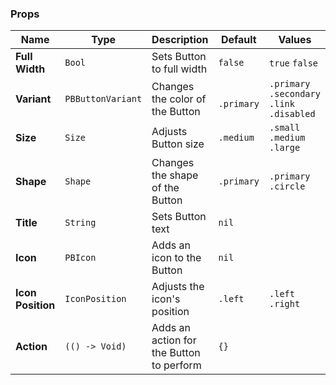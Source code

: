 ### Props

| Name              | Type              | Description                              | Default     | Values                                      |
| ----------------- | ----------------- | ---------------------------------------- | ----------- | ------------------------------------------- |
| **Full Width**    | `Bool`            | Sets Button to full width                | `false`     | `true` `false`                              |
| **Variant**       | `PBButtonVariant` | Changes the color of the Button          | ` .primary` | `.primary` `.secondary` `.link` `.disabled` |
| **Size**          | `Size`            | Adjusts Button size                      | `.medium`   | `.small` `.medium` `.large`                 |
| **Shape**         | `Shape`           | Changes the shape of the Button          | `.primary`  | `.primary` `.circle`                        |
| **Title**         | `String`          | Sets Button text                         | `nil`       |                                             |
| **Icon**          | `PBIcon`          | Adds an icon to the Button               | `nil`       |                                             |
| **Icon Position** | `IconPosition`    | Adjusts the icon's position              | `.left`     | `.left` `.right`                            |
| **Action**        | `(() -> Void)`    | Adds an action for the Button to perform | `{}`        |                                             |
